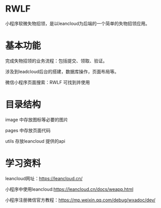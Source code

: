 # RWLF
小程序软微失物招领，是以leancloud为后端的一个简单的失物招领应用。

# 基本功能

完成失物招领的业务流程：包括提交、领取、验证。

涉及到leadcloud后台的搭建，数据库操作，页面布局等。

微信小程序页面搜索：RWLF 可找到并使用

# 目录结构

image 中存放图标等必要的图片

pages 中存放页面代码

utils 存放leancloud 提供的api

# 学习资料

leancloud网址：https://leancloud.cn/

小程序中使用leancloud:https://leancloud.cn/docs/weapp.html

小程序注册微信官方教程：https://mp.weixin.qq.com/debug/wxadoc/dev/
